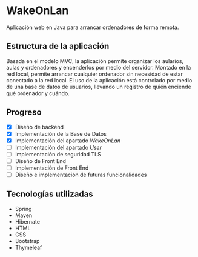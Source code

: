 # WakeOnLan
Aplicación web en Java para arrancar ordenadores de forma remota.

## Estructura de la aplicación
Basada en el modelo MVC, la aplicación permite organizar los aularios, aulas y ordenadores y encenderlos por medio del servidor. Montado en la red local, permite arrancar cualquier ordenador sin necesidad de estar conectado a la red local. El uso de la aplicación está controlado por medio de una base de datos de usuarios, llevando un registro de quién enciende qué ordenador y cuándo.

## Progreso
* [x] Diseño de backend
* [x] Implementación de la Base de Datos
* [x] Implementación del apartado *WakeOnLan*
* [ ] Implementación del apartado *User*
* [ ] Implementación de seguridad TLS
* [ ] Diseño de Front End
* [ ] Implementación de Front End
* [ ] Diseño e implementación de futuras funcionalidades

## Tecnologías utilizadas
* Spring
* Maven
* Hibernate
* HTML
* CSS
* Bootstrap
* Thymeleaf
